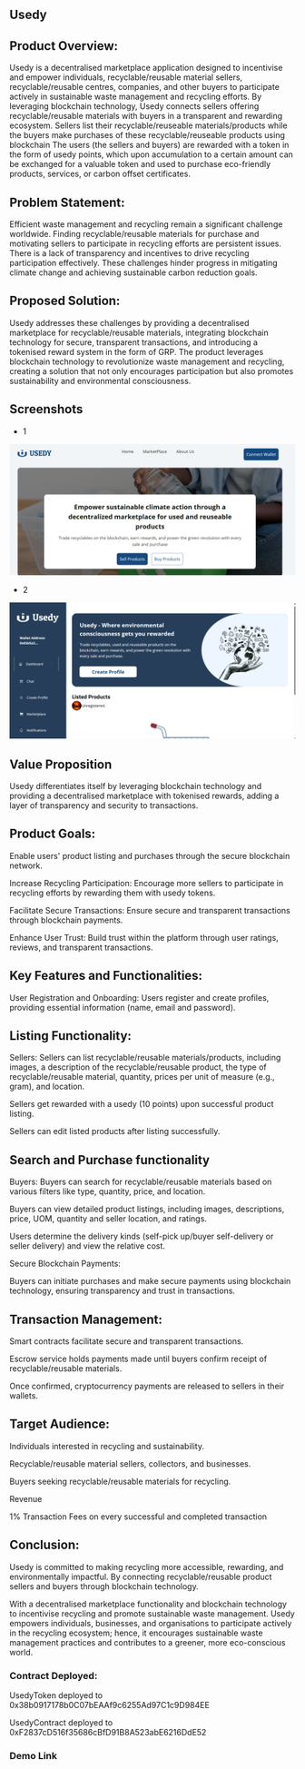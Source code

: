 ## Usedy

## Product Overview:

Usedy is a decentralised marketplace application designed to incentivise and empower individuals, recyclable/reusable material sellers, recyclable/reusable centres, companies, and other buyers to participate actively in sustainable waste management and recycling efforts. By leveraging blockchain technology, Usedy connects sellers offering recyclable/reusable materials with buyers in a transparent and rewarding ecosystem. Sellers list their recyclable/reuseable materials/products while the buyers make purchases of these recyclable/reuseable products using blockchain The users (the sellers and buyers) are rewarded with a token in the form of usedy points, which upon accumulation to a certain amount can be exchanged for a valuable token and used to purchase eco-friendly products, services, or carbon offset certificates.

## Problem Statement:

Efficient waste management and recycling remain a significant challenge worldwide. Finding recyclable/reusable materials for purchase and motivating sellers to participate in recycling efforts are persistent issues. There is a lack of transparency and incentives to drive recycling participation effectively. These challenges hinder progress in mitigating climate change and achieving sustainable carbon reduction goals.



## Proposed Solution:

Usedy addresses these challenges by providing a decentralised marketplace for recyclable/reusable materials, integrating blockchain technology for secure, transparent transactions, and introducing a tokenised reward system in the form of GRP. The product leverages blockchain technology to revolutionize waste management and recycling, creating a solution that not only encourages participation but also promotes sustainability and environmental consciousness.

## Screenshots

- 1

![Screenshot1](public/screenshot.png)

- 2

![Screenshot2](public/screenshot2.png)


## Value Proposition

Usedy differentiates itself by leveraging blockchain technology and providing a decentralised marketplace with tokenised rewards, adding a layer of transparency and security to transactions.

## Product Goals:

Enable users' product listing and purchases through the secure blockchain network. 

Increase Recycling Participation: Encourage more sellers to participate in recycling efforts by rewarding them with usedy tokens.

Facilitate Secure Transactions: Ensure secure and transparent transactions through blockchain payments.

Enhance User Trust: Build trust within the platform through user ratings, reviews, and transparent transactions.



## Key Features and Functionalities:

User Registration and Onboarding: Users register and create profiles, providing essential information (name, email and password).

  

## Listing Functionality:

Sellers: Sellers can list recyclable/reusable materials/products, including images, a description of the recyclable/reusable product, the type of recyclable/reusable material, quantity, prices per unit of measure (e.g., gram), and location.

Sellers get rewarded with a usedy (10 points) upon successful product listing. 

Sellers can edit listed products after listing successfully. 

## Search and Purchase functionality 

Buyers: Buyers can search for recyclable/reusable materials based on various filters like type, quantity, price, and location.

Buyers can view detailed product listings, including images, descriptions, price, UOM, quantity and seller location, and ratings.

Users determine the delivery kinds (self-pick up/buyer self-delivery or seller delivery) and view the relative cost. 

Secure Blockchain Payments:

Buyers can initiate purchases and make secure payments using blockchain technology, ensuring transparency and trust in transactions. 

## Transaction Management:

Smart contracts facilitate secure and transparent transactions.

Escrow service holds payments made until buyers confirm receipt of recyclable/reusable materials.

Once confirmed, cryptocurrency payments are released to sellers in their wallets. 



## Target Audience:

Individuals interested in recycling and sustainability.

Recyclable/reusable material sellers, collectors, and businesses.

Buyers seeking recyclable/reusable materials for recycling.

Revenue

1% Transaction Fees on every successful and completed transaction

## Conclusion:

Usedy is committed to making recycling more accessible, rewarding, and environmentally impactful. By connecting recyclable/reusable product sellers and buyers through blockchain technology.

With a decentralised marketplace functionality and blockchain technology to incentivise recycling and promote sustainable waste management. Usedy empowers individuals, businesses, and organisations to participate actively in the recycling ecosystem; hence, it encourages sustainable waste management practices and contributes to a greener, more eco-conscious world.

### Contract Deployed:
UsedyToken deployed to 0x38b0917178b0C07bEAAf9c6255Ad97C1c9D984EE

UsedyContract deployed to 0xF2837cD516f35686cBfD91B8A523abE6216DdE52
### Demo Link
